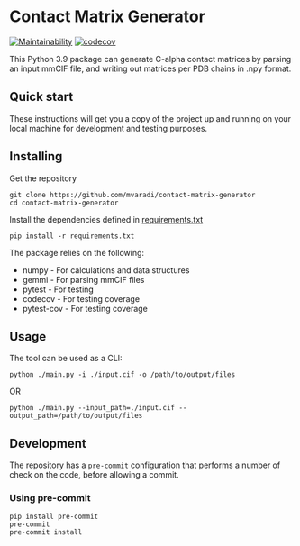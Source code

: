 # Contact Matrix Generator

[![Maintainability](https://api.codeclimate.com/v1/badges/d5fa8dbe499a15d7ca20/maintainability)](https://codeclimate.com/github/mvaradi/contact-matrix-generator/maintainability)
[![codecov](https://codecov.io/gh/mvaradi/contact-matrix-generator/branch/master/graph/badge.svg?token=RED53O4MCB)](https://codecov.io/gh/mvaradi/contact-matrix-generator)

This Python 3.9 package can generate C-alpha contact matrices by parsing an
input mmCIF file, and writing out matrices per PDB chains in .npy format.

## Quick start

These instructions will get you a copy of the project up and running on your
local machine for development and testing purposes.

## Installing

Get the repository

```shell
git clone https://github.com/mvaradi/contact-matrix-generator
cd contact-matrix-generator
```

Install the dependencies defined in [requirements.txt](requirements.txt)

```shell
pip install -r requirements.txt
```

The package relies on the following:
* numpy - For calculations and data structures
* gemmi - For parsing mmCIF files
* pytest - For testing
* codecov - For testing coverage
* pytest-cov - For testing coverage

## Usage

The tool can be used as a CLI:

```shell
python ./main.py -i ./input.cif -o /path/to/output/files
```

OR

```shell
python ./main.py --input_path=./input.cif --output_path=/path/to/output/files
```

## Development

The repository has a `pre-commit` configuration that performs a number of
check on the code, before allowing a commit.

### Using pre-commit

```shell
pip install pre-commit
pre-commit
pre-commit install
```
